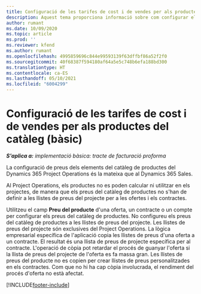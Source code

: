 ```yaml
---
title: Configuració de les tarifes de cost i de vendes per als productes del catàleg (bàsic)
description: Aquest tema proporciona informació sobre com configurar els costos i les tarifes de venda dels articles en un catàleg de productes.
author: rumant
ms.date: 10/09/2020
ms.topic: article
ms.prod: ''
ms.reviewer: kfend
ms.author: rumant
ms.openlocfilehash: 4995859696c844e99593139f63dffbf86a52f2f0
ms.sourcegitcommit: 40f68387f594180af64a5e5c748b6efa188bd300
ms.translationtype: HT
ms.contentlocale: ca-ES
ms.lasthandoff: 05/10/2021
ms.locfileid: "6004299"
---
```

# <a name="set-up-cost-and-sales-rates-for-catalog-products---lite"></a>Configuració de les tarifes de cost i de vendes per als productes del catàleg (bàsic)

_**S'aplica a:** implementació bàsica: tracte de facturació proforma_


La configuració de preus dels elements del catàleg de productes del Dynamics 365 Project Operations és la mateixa que al Dynamics 365 Sales.

Al Project Operations, els productes no es poden calcular ni utilitzar en els projectes, de manera que els preus del catàleg de productes no s'han de definir a les llistes de preus del projecte per a les ofertes i els contractes.

Utilitzeu el camp **Preu del producte** d'una oferta, un contracte o un compte per configurar els preus del catàleg de productes. No configureu els preus del catàleg de productes a les llistes de preus del projecte. Les llistes de preus del projecte són exclusives del Project Operations. La lògica empresarial específica de l'aplicació copia les llistes de preus d'una oferta a un contracte. El resultat és una llista de preus de projecte específica per al contracte. L'operació de còpia pot retardar el procés de guanyar l'oferta si la llista de preus del projecte de l'oferta es fa massa gran. Les llistes de preus del producte no es copien per crear llistes de preus personalitzades en els contractes. Com que no hi ha cap còpia involucrada, el rendiment del procés d'oferta no està afectat.


[!INCLUDE[footer-include](../../includes/footer-banner.md)]